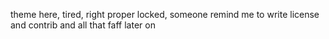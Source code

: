 theme here, tired, right proper locked, someone remind me to write license
and contrib and all that faff later on
